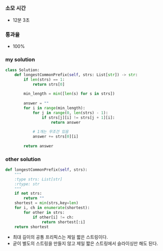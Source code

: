 ### 소모 시간
- 12분 3초

### 통과율
- 100%

### my solution
```python
class Solution:
    def longestCommonPrefix(self, strs: List[str]) -> str:
        if len(strs) == 1:
            return strs[0]
        
        min_length = min([len(s) for s in strs])
        
        answer = ""
        for i in range(min_length):
            for j in range(0, len(strs) - 1):    
                if strs[j][i] != strs[j + 1][i]:
                    return answer
            
            # 1개는 무조건 있음
            answer += strs[0][i]
        
        return answer
```

### other solution
```python
def longestCommonPrefix(self, strs):
    """
    :type strs: List[str]
    :rtype: str
    """
    if not strs:
        return ""
    shortest = min(strs,key=len)
    for i, ch in enumerate(shortest):
        for other in strs:
            if other[i] != ch:
                return shortest[:i]
    return shortest 
```
- 최대 길이의 공통 프리픽스는 제일 짧은 스트링이다.
- 굳이 별도의 스트링을 만들지 않고 제일 짧은 스트링에서 슬라이싱만 해도 된다.
